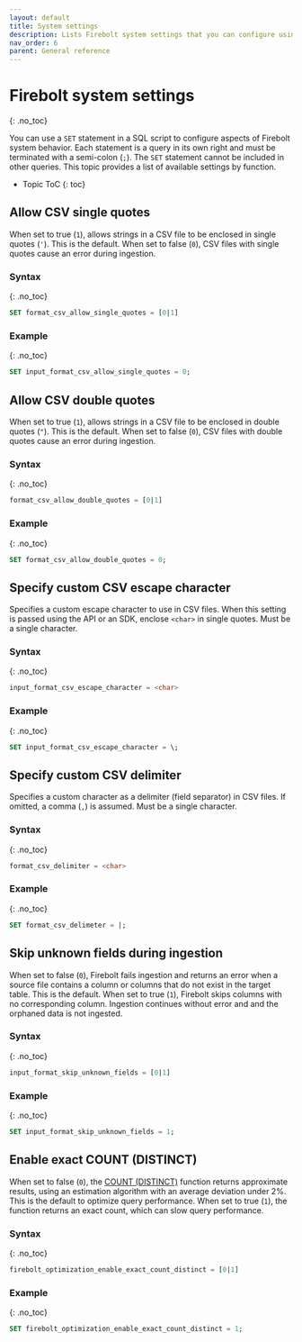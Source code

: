 ```yaml
---
layout: default
title: System settings
description: Lists Firebolt system settings that you can configure using SQL.
nav_order: 6
parent: General reference
---
```


# Firebolt system settings
{: .no_toc}

You can use a `SET` statement in a SQL script to configure aspects of Firebolt system behavior. Each statement is a query in its own right and must be terminated with a semi-colon (`;`). The `SET` statement cannot be included in other queries. This topic provides a list of available settings by function.

* Topic ToC
{: toc}

## Allow CSV single quotes

When set to true (`1`), allows strings in a CSV file to be enclosed in single quotes (`'`). This is the default. When set to false (`0`), CSV files with single quotes cause an error during ingestion.

### Syntax  
{: .no_toc}

```sql
SET format_csv_allow_single_quotes = [0|1]
```

### Example
{: .no_toc}

```sql
SET input_format_csv_allow_single_quotes = 0;
```

## Allow CSV double quotes

When set to true (`1`), allows strings in a CSV file to be enclosed in double quotes (`"`). This is the default. When set to false (`0`), CSV files with double quotes cause an error during ingestion.

### Syntax  
{: .no_toc}

```sql
format_csv_allow_double_quotes = [0|1]
```

### Example
{: .no_toc}

```sql
SET format_csv_allow_double_quotes = 0;
```

## Specify custom CSV escape character

Specifies a custom escape character to use in CSV files. When this setting is passed using the API or an SDK, enclose `<char>` in single quotes. Must be a single character.

### Syntax  
{: .no_toc}

```sql
input_format_csv_escape_character = <char>
```

### Example  
{: .no_toc}

```sql
SET input_format_csv_escape_character = \;
```

## Specify custom CSV delimiter

Specifies a custom character as a delimiter (field separator) in CSV files. If omitted, a comma (`,`) is assumed. Must be a single character.

### Syntax  
{: .no_toc}

```sql
format_csv_delimiter = <char>
```

### Example  
{: .no_toc}

```sql
SET format_csv_delimeter = |;
```

## Skip unknown fields during ingestion

When set to false (`0`), Firebolt fails ingestion and returns an error when a source file contains a column or columns that do not exist in the target table. This is the default. When set to true (`1`), Firebolt skips columns with no corresponding column. Ingestion continues without error and and the orphaned data is not ingested.

### Syntax  
{: .no_toc}

```sql
input_format_skip_unknown_fields = [0|1]
```

### Example  
{: .no_toc}

```sql
SET input_format_skip_unknown_fields = 1;
```

## Enable exact COUNT (DISTINCT)

When set to false (`0`), the [COUNT (DISTINCT)](../sql-reference/functions-reference/count.md) function returns approximate results, using an estimation algorithm with an average deviation under 2%. This is the default to optimize query performance. When set to true (`1`), the function returns an exact count, which can slow query performance.

### Syntax  
{: .no_toc}

```sql
firebolt_optimization_enable_exact_count_distinct = [0|1]
```

### Example  
{: .no_toc}

```sql
SET firebolt_optimization_enable_exact_count_distinct = 1;
```
